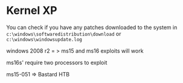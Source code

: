 # Kernel XP

You can check if you have any patches downloaded to the system in `c:\windows\softwaredistribution\download` or `c:\windows\windowsupdate.log`

windows 2008 r2 = > ms15 and ms16 exploits will work

ms16s' require two processors to exploit

ms15-051 => Bastard HTB

